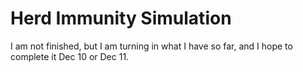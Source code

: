 # Herd Immunity Simulation

I am not finished, but I am turning in what I have so far, and I hope to complete it Dec 10 or Dec 11.  